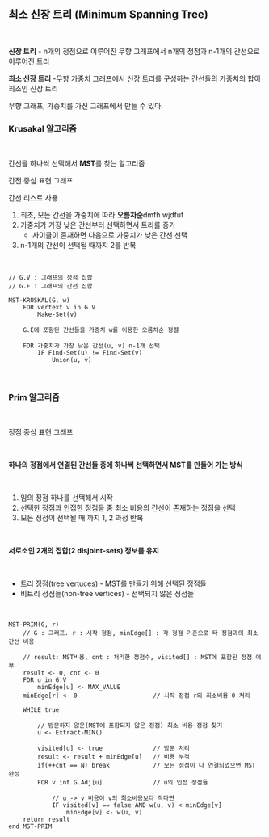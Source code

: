 ## 최소 신장 트리 (Minimum Spanning Tree)

<br>

**신장 트리** - n개의 정점으로 이루어진 무향 그래프에서 n개의 정점과 n-1개의 간선으로 이루어진 트리

**최소 신장 트리** -무향 가중치 그래프에서 신장 트리를 구성하는 간선들의 가중치의 합이 최소인 신장 트리

무향 그래프, 가중치를 가진 그래프에서 만들 수 있다.

### Krusakal 알고리즘

<br>

간선을 하나씩 선택해서 **MST**를 찾는 알고리즘

간전 중심 표현 그래프

간선 리스트 사용

1. 최초, 모든 간선을 가중치에 따라 **오름차순**dmfh wjdfuf
2. 가중치가 가장 낮은 간선부터 선택하면서 트리를 증가
    - 사이클이 존재하면 다음으로 가중치가 낮은 간선 선택
3. n-1개의 간선이 선택될 때까지 2를 반복

<br>

```
// G.V : 그래프의 정점 집합
// G.E : 그래프의 간선 집합

MST-KRUSKAL(G, w)
    FOR vertext v in G.V
        Make-Set(v)
    
    G.E에 포함된 간선들을 가중치 w를 이용한 오름차순 정렬

    FOR 가중치가 가장 낮은 간선(u, v) n-1개 선택
        IF Find-Set(u) != Find-Set(v)
            Union(u, v)
```

<br>

### Prim 알고리즘

<br>

정점 중심 표현 그래프

<br>

**하나의 정점에서 연결된 간선들 중에 하나씩 선택하면서 MST를 만들어 가는 방식**

<br>

1. 임의 정점 하나를 선택해서 시작
2. 선택한 정점과 인접한 정점들 중 최소 비용의 간선이 존재하는 정점을 선택
3. 모든 정점이 선택될 때 까지 1, 2 과정 반복

<br>

**서로소인 2개의 집합(2 disjoint-sets) 정보를 유지**

<br>

- 트리 정점(tree vertuces) - MST를 만들기 위해 선택된 정점들
- 비트리 정점들(non-tree vertices) - 선택되지 않은 정점들

<br>

```
MST-PRIM(G, r)                           
    // G : 그래프. r : 시작 정점, minEdge[] : 각 정점 기준으로 타 정점과의 최소 간선 비용

    // result: MST비용, cnt : 처리한 정점수, visited[] : MST에 포함된 정점 여부
    result <- 0, cnt <- 0               
    FOR u in G.V
        minEdge[u] <- MAX_VALUE
    minEdge[r] <- 0                     // 시작 정점 r의 최소비용 0 처리

    WHILE true

        // 방문하지 않은(MST에 포함되지 않은 정점) 최소 비용 정점 찾기
        u <- Extract-MIN()
                      
        visited[u] <- true              // 방문 처리
        result <- result + minEdge[u]   // 비용 누적
        if(++cnt == N) break            // 모든 정점이 다 연결되었으면 MST 완성
        FOR v int G.Adj[u]              // u의 인접 정점들

            // u -> v 비용이 v의 최소비용보다 작다면
            IF visited[v] == false AND w(u, v) < minEdge[v] 
                minEdge[v] <- w(u, v)
    return result
end MST-PRIM
```